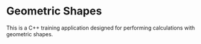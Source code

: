# Geometric Shapes
This is a C++ training application designed for performing calculations with geometric shapes.

